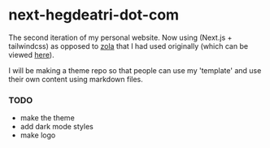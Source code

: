 # next-hegdeatri-dot-com

The second iteration of my personal website. Now using (Next.js + tailwindcss) as opposed to [zola](https://getzola.org) that I had used originally (which can be viewed [here](https://github.com/hegde-atri/hegdeatri-dot-com)).

I will be making a theme repo so that people can use my 'template' and use their own content using markdown files.

### TODO

- make the theme
- add dark mode styles
- make logo
